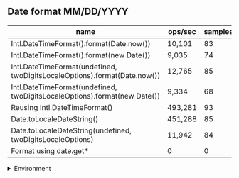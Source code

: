 ## Date format MM/DD/YYYY

|name|ops/sec|samples|
|-|-|-|
|Intl.DateTimeFormat().format(Date.now())|10,101|83|
|Intl.DateTimeFormat().format(new Date())|9,035|74|
|Intl.DateTimeFormat(undefined, twoDigitsLocaleOptions).format(Date.now())|12,765|85|
|Intl.DateTimeFormat(undefined, twoDigitsLocaleOptions).format(new Date())|9,334|68|
|Reusing Intl.DateTimeFormat()|493,281|93|
|Date.toLocaleDateString()|451,288|85|
|Date.toLocaleDateString(undefined, twoDigitsLocaleOptions)|11,942|84|
|Format using date.get*|0|0|


<details>
<summary>Environment</summary>

* __Machine:__ linux x64 | 2 vCPUs | 6.8GB Mem
* __Run:__ Tue Oct 24 2023 16:12:08 GMT+0000 (Coordinated Universal Time)
</details>

<!--
{"environment":{"platform":"linux","arch":"x64","cpus":2,"totalMemory":6.7597503662109375},"benchmarks":[{"name":"Intl.DateTimeFormat().format(Date.now())","opsSec":10100.981864165306,"samples":4},{"name":"Intl.DateTimeFormat().format(new Date())","opsSec":9035.408935494204,"samples":4},{"name":"Intl.DateTimeFormat(undefined, twoDigitsLocaleOptions).format(Date.now())","opsSec":12764.753872187754,"samples":4},{"name":"Intl.DateTimeFormat(undefined, twoDigitsLocaleOptions).format(new Date())","opsSec":9333.957780847912,"samples":3},{"name":"Reusing Intl.DateTimeFormat()","opsSec":493280.9311215761,"samples":5},{"name":"Date.toLocaleDateString()","opsSec":451288.3726430387,"samples":4},{"name":"Date.toLocaleDateString(undefined, twoDigitsLocaleOptions)","opsSec":11942.12180797785,"samples":4},{"name":"Format using date.get*","opsSec":0,"samples":0}]}-->
